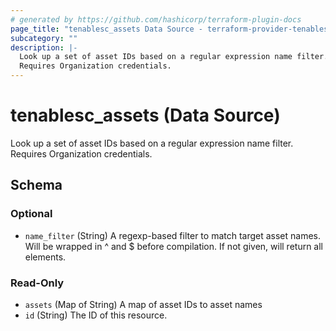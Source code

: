 ```yaml
---
# generated by https://github.com/hashicorp/terraform-plugin-docs
page_title: "tenablesc_assets Data Source - terraform-provider-tenablesc"
subcategory: ""
description: |-
  Look up a set of asset IDs based on a regular expression name filter.
  Requires Organization credentials.
---
```


# tenablesc_assets (Data Source)

Look up a set of asset IDs based on a regular expression name filter.
Requires Organization credentials.



<!-- schema generated by tfplugindocs -->
## Schema

### Optional

- `name_filter` (String) A regexp-based filter to match target asset names. 
					 Will be wrapped in ^ and $ before compilation. 
					 If not given, will return all elements.

### Read-Only

- `assets` (Map of String) A map of asset IDs to asset names
- `id` (String) The ID of this resource.



